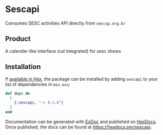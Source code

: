 # Sescapi

Consumes SESC activities API directly from `sescsp.org.br`

## Product

A calendar-like interface (cal integrated) for sesc shows

## Installation

If [available in Hex](https://hex.pm/docs/publish), the package can be installed
by adding `sescapi` to your list of dependencies in `mix.exs`:

```elixir
def deps do
  [
    {:sescapi, "~> 0.1.0"}
  ]
end
```

Documentation can be generated with [ExDoc](https://github.com/elixir-lang/ex_doc)
and published on [HexDocs](https://hexdocs.pm). Once published, the docs can
be found at <https://hexdocs.pm/sescapi>.

